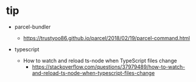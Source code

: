 tip
===
- parcel-bundler
  - https://trustyoo86.github.io/parcel/2018/02/19/parcel-command.html
  
- typescript
  - How to watch and reload ts-node when TypeScript files change
    - https://stackoverflow.com/questions/37979489/how-to-watch-and-reload-ts-node-when-typescript-files-change
